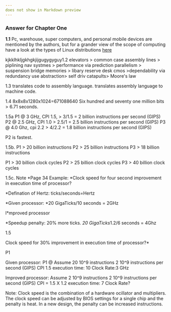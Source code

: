 ```yaml
---
does not show in Markdown preview
---
```


### Answer for Chapter One


__1.1__   Pc, warehouse, super computers, and personal mobile devices are mentioned by the authors, but for a grander view of the scope of computing have a look at the types of Linux distributions [here](https://simple.wikipedia.org/wiki/List_of_Linux_distributions)

kjkklhkljgkhgkjijgugygyguy1.2
elevators > common case 
assembly lines > piplining
nav systmes > performance via prediction
parallelism > suspension bridge
memories > libary reserve desk 
cmos >dependability via redundancy
use abstraction> self driv
catapults> Moore's law

1.3
translates code to assembly language.
translates  assembly language to machine code.

1.4
8x8x8x1280x1024=671088640
Six hundred and seventy one million bits > 6.71 seconds.

1.5a
P1 @ 3 GHz, CPI 1.5, > 3/1.5 = 2 billion instructions per second (GIPS)
P2 @ 2.5 GHz, CPI 1.0 > 2.5/1 = 2.5 billion instructions per second (GIPS)
P3 @ 4.0 Ghz, cpi 2.2 > 4/2.2 = 1.8 billion instructions per second (GIPS)

P2 is fastest.

1.5b.
P1 > 20 billion instructions
P2 > 25 billion instructions
P3 > 18 billion instructions

P1 > 30 billion clock cycles
P2 > 25 billion clock cycles
P3 > 40 billion clock cycles

1.5c. Note
*Page 34 Example: 
*Clock speed for four second improvement in execution time of processor?

*Defination of Hertz: ticks/seconds=Hertz

*Given processor:
*20 GigaTicks/10 seconds = 2GHz

I*mproved processor

*Speedup penalty: 20% more ticks.
*20 GigaTicks*1.2/6 seconds = 4Ghz

1.5

Clock speed for 30% improvement in execution time of processor?*

P1

Given processor: P1 @ 
Assume 20 10^9 instructions
2 10^9 instructions per second (GIPS)
CPI 1.5
execution time: 10
Clock Rate:3  GHz

Improved processor:
Assume 2 10^9 instructions
2 10^9 instructions per second (GIPS)
CPI = 1.5 X 1.2
execution time: 7
Clock Rate?



Note: Clock speed is the combination of a hardware ocillator and multipliers. The clock speed can be adjusted by BIOS settings for a single chip and the penalty is heat. In a new design, the penalty can be increased instructions.








